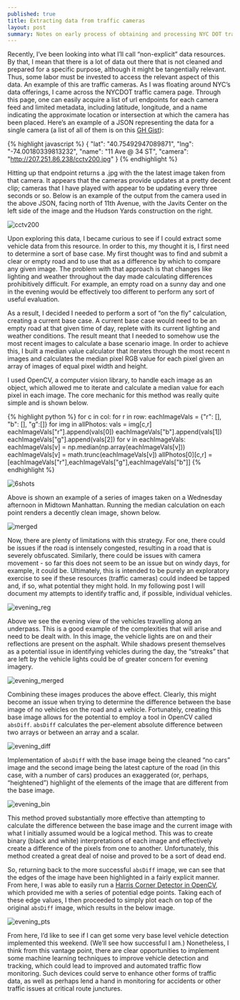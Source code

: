 ```yaml
---
published: true
title: Extracting data from traffic cameras
layout: post
summary: Notes on early process of obtaining and processing NYC DOT traffic camera image streams
---
```


Recently, I’ve been looking into what I’ll call “non-explicit” data resources. By that, I mean that there is a lot of data out there that is not cleaned and prepared for a specific purpose, although it might be tangentially relevant. Thus, some labor must be invested to access the relevant aspect of this data. An example of this are traffic cameras. As I was floating around NYC’s data offerings, I came across the NYCDOT traffic camera page. Through this page, one can easily acquire a list of url endpoints for each camera feed and limited metadata, including latitude, longitude, and a name indicating the approximate location or intersection at which the camera has been placed. Here’s an example of a JSON representing the data for a single camera (a list of all of them is on this [GH Gist](https://gist.github.com/kuanb/dbe19ce4e8ef317ee3fc)):

{% highlight javascript %}
{
  "lat": "40.75492947089871",
  "lng": "-74.00180339813232",
  "name": "11 Ave @ 34 ST",
  "camera": "http://207.251.86.238/cctv200.jpg"
}
{% endhighlight %}

Hitting up that endpoint returns a .jpg with the the latest image taken from that camera. It appears that the cameras provide updates at a pretty decent clip; cameras that I have played with appear to be updating every three seconds or so. Below is an example of the output from the camera used in the above JSON, facing north of 11th Avenue, with the Javits Center on the left side of the image and the Hudson Yards construction on the right.

![cctv200](https://raw.githubusercontent.com/kuanb/kuanb.github.io/master/images/_posts/traffic-cameras/cctv200.png)

Upon exploring this data, I became curious to see if I could extract some vehicle data from this resource. In order to this, my thought it is, I first need to determine a sort of base case. My first thought was to find and submit a clear or empty road and to use that as a difference by which to compare any given image. The problem with that approach is that changes like lighting and weather throughout the day made calculating differences prohibitively difficult. For example, an empty road on a sunny day and one in the evening would be effectively too different to perform any sort of useful evaluation.

As a result, I decided I needed to perform a sort of “on the fly” calculation, creating a current base case. A current base case would need to be an empty road at that given time of day, replete with its current lighting and weather conditions. The result meant that I needed to somehow use the most recent images to calculate a base scenario image. In order to achieve this, I built a median value calculator that iterates through the most recent n images and calculates the median pixel RGB value for each pixel given an array of images of equal pixel width and height.

I used OpenCV, a computer vision library, to handle each image as an object, which allowed me to iterate and calculate a median value for each pixel in each image. The core mechanic for this method was really quite simple and is shown below.

{% highlight python %}
for c in col:
  for r in row:
    eachImageVals = {"r": [], "b": [], "g":[]}
    for img in allPhotos:
      vals = img[c,r]
      eachImageVals["r"].append(vals[0])
      eachImageVals["b"].append(vals[1])
      eachImageVals["g"].append(vals[2])
    for v in eachImageVals:
      eachImageVals[v] = np.median(np.array(eachImageVals[v]))
      eachImageVals[v] = math.trunc(eachImageVals[v])
    allPhotos[0][c,r] = [eachImageVals["r"],eachImageVals["g"],eachImageVals["b"]]
{% endhighlight %}

![6shots](https://raw.githubusercontent.com/kuanb/kuanb.github.io/master/images/_posts/traffic-cameras/6shots.png)

Above is shown an example of a series of images taken on a Wednesday afternoon in Midtown Manhattan. Running the median calculation on each point renders a decently clean image, shown below. 

![merged](https://raw.githubusercontent.com/kuanb/kuanb.github.io/master/images/_posts/traffic-cameras/merged.png)

Now, there are plenty of limitations with this strategy. For one, there could be issues if the road is intensely congested, resulting in a road that is severely obfuscated. Similarly, there could be issues with camera movement - so far this does not seem to be an issue but on windy days, for example, it could be. Ultimately, this is intended to be purely an exploratory exercise to see if these resources (traffic cameras) could indeed be tapped and, if so, what potential they might hold. In my following post I will document my attempts to identify traffic and, if possible, individual vehicles.

![evening_reg](https://raw.githubusercontent.com/kuanb/kuanb.github.io/master/images/_posts/traffic-cameras/evening_reg.png)

Above we see the evening view of the vehicles travelling along an underpass. This is a good example of the complexities that will arise and need to be dealt with. In this image, the vehicle lights are on and their reflections are present on the asphalt. While shadows present themselves as a potential issue in identifying vehicles during the day, the “streaks” that are left by the vehicle lights could be of greater concern for evening imagery.

![evening_merged](https://raw.githubusercontent.com/kuanb/kuanb.github.io/master/images/_posts/traffic-cameras/evening_merged.png)

Combining these images produces the above effect. Clearly, this might become an issue when trying to determine the difference between the base image of no vehicles on the road and a vehicle. Fortunately, creating this base image allows for the potential to employ a tool in OpenCV called `absDiff`. `absDiff` calculates the per-element absolute difference between two arrays or between an array and a scalar.

![evening_diff](https://raw.githubusercontent.com/kuanb/kuanb.github.io/master/images/_posts/traffic-cameras/evening_diff.png)

Implementation of `absDiff` with the base image being the cleaned “no cars” image and the second image being the latest capture of the road (in this case, with a number of cars) produces an exaggerated (or, perhaps, “heightened”) highlight of the elements of the image that are different from the base image. 

![evening_bin](https://raw.githubusercontent.com/kuanb/kuanb.github.io/master/images/_posts/traffic-cameras/evening_bin.png)

This method proved substantially more effective than attempting to calculate the difference between the base image and the current image with what I initially assumed would be a logical method. This was to create binary (black and white) interpretations of each image and effectively create a difference of the pixels from one to another. Unfortunately, this method created a great deal of noise and proved to be a sort of dead end.

So, returning back to the more successful `absDiff` image, we can see that the edges of the image have been highlighted in a fairly explicit manner. From here, I was able to easily run a [Harris Corner Detector in OpenCV](http://opencv-python-tutroals.readthedocs.org/en/latest/py_tutorials/py_feature2d/py_features_harris/py_features_harris.html), which provided me with a series of potential edge points. Taking each of these edge values, I then proceeded to simply plot each on top of the original `absDiff` image, which results in the below image.

![evening_pts](https://raw.githubusercontent.com/kuanb/kuanb.github.io/master/images/_posts/traffic-cameras/evening_pts.png)

From here, I’d like to see if I can get some very base level vehicle detection implemented this weekend. (We’ll see how successful I am.) Nonetheless, I think from this vantage point, there are clear opportunities to implement some machine learning techniques to improve vehicle detection and tracking, which could lead to improved and automated traffic flow monitoring. Such devices could serve to enhance other forms of traffic data, as well as perhaps lend a hand in monitoring for accidents or other traffic issues at critical route junctures.





